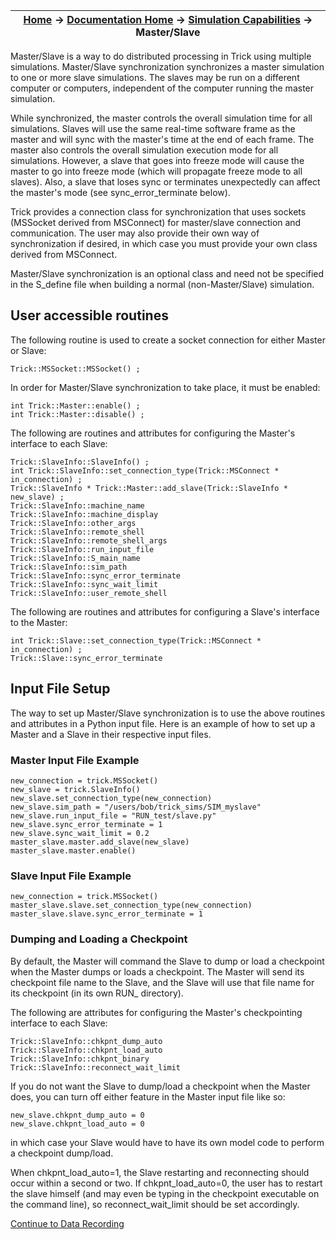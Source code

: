 | [Home](/trick) → [Documentation Home](../Documentation-Home) → [Simulation Capabilities](Simulation-Capabilities) → Master/Slave |
|------------------------------------------------------------------|

Master/Slave is a way to do distributed processing in Trick using multiple simulations.
Master/Slave synchronization synchronizes a master simulation to one or more slave
simulations.  The slaves may be run on a different computer or computers, independent of
the computer running the master simulation.

While synchronized, the master controls the overall simulation time for all simulations. Slaves
will use the same real-time software frame as the master and will sync with the master's time at the end of each frame.
The master also controls the overall simulation execution mode for all simulations.  However, a slave that goes into freeze
mode will cause the master to go into freeze mode (which will propagate freeze mode to all slaves). Also,
a slave that loses sync or terminates unexpectedly can affect the master's mode (see sync_error_terminate below).

Trick provides a connection class for synchronization that uses sockets (MSSocket derived from MSConnect) for master/slave 
connection and communication. The user may also provide their own way of synchronization if desired, in which
case you must provide your own class derived from MSConnect.

Master/Slave synchronization is an optional class and need not be specified in 
the S_define file when building a normal (non-Master/Slave) simulation.

## User accessible routines

The following routine is used to create a socket connection for either Master or Slave:

```
Trick::MSSocket::MSSocket() ;
```

In order for Master/Slave synchronization to take place, it must be enabled:

```
int Trick::Master::enable() ;
int Trick::Master::disable() ;
```

The following are routines and attributes for configuring the Master's interface to each Slave:

```
Trick::SlaveInfo::SlaveInfo() ;
int Trick::SlaveInfo::set_connection_type(Trick::MSConnect * in_connection) ;
Trick::SlaveInfo * Trick::Master::add_slave(Trick::SlaveInfo * new_slave) ;
Trick::SlaveInfo::machine_name
Trick::SlaveInfo::machine_display
Trick::SlaveInfo::other_args
Trick::SlaveInfo::remote_shell
Trick::SlaveInfo::remote_shell_args
Trick::SlaveInfo::run_input_file
Trick::SlaveInfo::S_main_name
Trick::SlaveInfo::sim_path
Trick::SlaveInfo::sync_error_terminate
Trick::SlaveInfo::sync_wait_limit
Trick::SlaveInfo::user_remote_shell
```

The following are routines and attributes for configuring a Slave's interface to the Master:

```
int Trick::Slave::set_connection_type(Trick::MSConnect * in_connection) ;
Trick::Slave::sync_error_terminate
```

## Input File Setup

The way to set up Master/Slave synchronization is to use the above routines and attributes
in a Python input file. Here is an example of how to set up a Master and a Slave in their respective input files.

### Master Input File Example

```
new_connection = trick.MSSocket() 
new_slave = trick.SlaveInfo()
new_slave.set_connection_type(new_connection)
new_slave.sim_path = "/users/bob/trick_sims/SIM_myslave"
new_slave.run_input_file = "RUN_test/slave.py"
new_slave.sync_error_terminate = 1
new_slave.sync_wait_limit = 0.2 
master_slave.master.add_slave(new_slave) 
master_slave.master.enable()
```

### Slave Input File Example

```
new_connection = trick.MSSocket() 
master_slave.slave.set_connection_type(new_connection) 
master_slave.slave.sync_error_terminate = 1
```

### Dumping and Loading a Checkpoint

By default, the Master will command the Slave to dump or load a checkpoint when the Master dumps or loads a checkpoint.
The Master will send its checkpoint file name to the Slave, and the Slave will use that file name for its checkpoint (in
its own RUN_ directory).

The following are attributes for configuring the Master's checkpointing interface to each Slave:

```
Trick::SlaveInfo::chkpnt_dump_auto
Trick::SlaveInfo::chkpnt_load_auto
Trick::SlaveInfo::chkpnt_binary
Trick::SlaveInfo::reconnect_wait_limit
```

If you do not want the Slave to dump/load a checkpoint when the Master does, you can turn off either feature in the
Master input file like so:

```
new_slave.chkpnt_dump_auto = 0
new_slave.chkpnt_load_auto = 0
```

in which case your Slave would have to have its own model code to perform a checkpoint dump/load.

When chkpnt_load_auto=1, the Slave restarting and reconnecting should occur within a second or two. If chkpnt_load_auto=0, the user has
to restart the slave himself (and may even be typing in the checkpoint executable on the command line), so reconnect_wait_limit should be
set accordingly.

[Continue to Data Recording](Data-Record)

